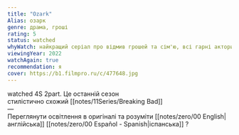 ```yaml
---
title: "Ozark"
Alias: озарк
genre: драма, гроші
rating: 5
status: watched
whyWatch: найкращий серіал про відмив грошей та сім'ю, всі гарні актори
viewingYear: 2022
watchAgain: true 
recommendation: я
cover: https://b1.filmpro.ru/c/477648.jpg
---
```

watched 4S 2part. Це останній сезон  
стилістично схожий  [[notes/11Series/Breaking Bad]]  
—  
Переглянути освітлення в оригіналі та розуміти [[notes/zero/00 English|англійська]] [[notes/zero/00 Español - Spanish|іспанська]] ?




